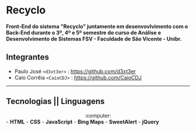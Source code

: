 # Recyclo

<p>
<b>Front-End do sistema "Recyclo" juntamente em desenvovlvimento com o Back-End durante o 3º, 4º e 5º semestre do curso de Análise e Desenvolvimento de Sistemas FSV - Faculdade de São Vicente - Unibr.</b>
</p>

## Integrantes
 - Paulo José `<d3xt3er>` : <https://github.com/d3xt3er> 
 - Caio Corrêia `<CaioCDJ>` : <https://github.com/CaioCDJ>
 <hr>
 
 ## Tecnologias || Linguagens 
 <center>:computer:</center>
 - <b>HTML</b>
 - <b>CSS</b>
 - <b>JavaScript</b>
 - <b>Bing Maps</b>
 - <b>SweetAlert</b>
 - <b>jQuery</b>

